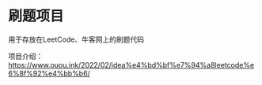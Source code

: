# 刷题项目

用于存放在LeetCode、牛客网上的刷题代码

项目介绍：https://www.ouou.ink/2022/02/idea%e4%bd%bf%e7%94%a8leetcode%e6%8f%92%e4%bb%b6/



